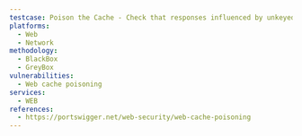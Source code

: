```yaml
---
testcase: Poison the Cache - Check that responses influenced by unkeyed inputs are cacheable (e.g., Cache-Control; public) and that subsequent requests yield X-Cache; hit. Web (HTTP/HTTPS) service
platforms: 
  - Web
  - Network
methodology: 
  - BlackBox
  - GreyBox
vulnerabilities:
  - Web cache poisoning
services:
  - WEB
references:
  - https://portswigger.net/web-security/web-cache-poisoning
---
```

